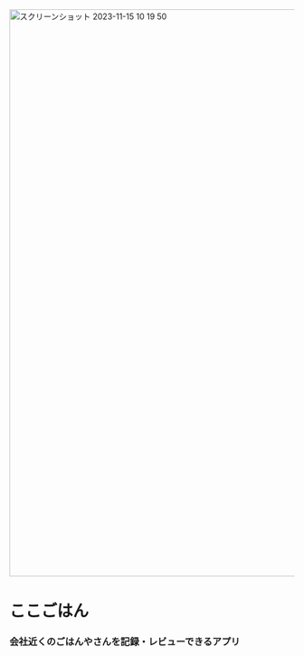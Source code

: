 <img width="1000" alt="スクリーンショット 2023-11-15 10 19 50" src="https://github.com/kohta9521/kokogohan/assets/100065508/0fdfbcdc-ecde-4cc3-99ba-cb8fd63c0337">

# ここごはん
### 会社近くのごはんやさんを記録・レビューできるアプリ
